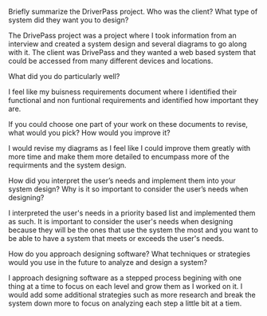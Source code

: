 Briefly summarize the DriverPass project. Who was the client? What type of system did they want you to design?

The DrivePass project was a project where I took information from an interview and created a system design and several diagrams to go along with it. The client was DrivePass and they wanted a web based system that could be accessed from many different devices and locations. 

What did you do particularly well?

I feel like my buisness requirements document where I identified their functional and non funtional requirements and identified how important they are. 

If you could choose one part of your work on these documents to revise, what would you pick? How would you improve it?

I would revise my diagrams as I feel like I could improve them greatly with more time and make them more detailed to encumpass more of the requirments and the system design. 

How did you interpret the user’s needs and implement them into your system design? Why is it so important to consider the user’s needs when designing?

I interpreted the user's needs in a priority based list and implemented them as such. It is important to consider the user's needs when designing because they will be the ones that use the system the most and you want to be able to have a system that meets or exceeds the user's needs. 

How do you approach designing software? What techniques or strategies would you use in the future to analyze and design a system?

I approach designing software as a stepped process begining with one thing at a time to focus on each level and grow them as I worked on it. I would add some additional strategies such as more research and break the system down more to focus on analyzing each step a little bit at a tiem. 
